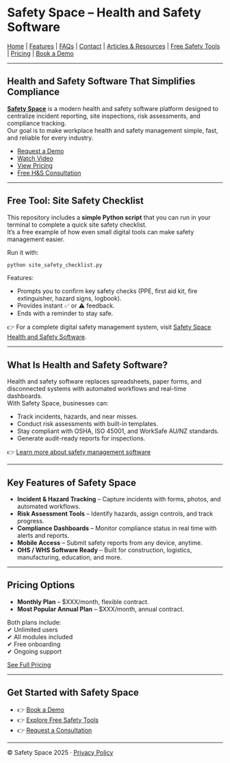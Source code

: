 # Safety Space – Health and Safety Software

[Home](https://safetyspace.co) | [Features](https://safetyspace.co/features) | [FAQs](https://safetyspace.co/faqs) | [Contact](https://safetyspace.co/contact) | [Articles & Resources](https://safetyspace.co/resources) | [Free Safety Tools](https://safetyspace.co/tools) | [Pricing](https://safetyspace.co/pricing) | [Book a Demo](https://safetyspace.co/demo)

---

## Health and Safety Software That Simplifies Compliance

**[Safety Space](https://safetyspace.co)** is a modern health and safety software platform designed to centralize incident reporting, site inspections, risk assessments, and compliance tracking.  
Our goal is to make workplace health and safety management simple, fast, and reliable for every industry.

- [Request a Demo](https://safetyspace.co/demo)  
- [Watch Video](https://safetyspace.co/#video)  
- [View Pricing](https://safetyspace.co/pricing)  
- [Free H&S Consultation](https://safetyspace.co/consultation)  

---

## Free Tool: Site Safety Checklist

This repository includes a **simple Python script** that you can run in your terminal to complete a quick site safety checklist.  
It’s a free example of how even small digital tools can make safety management easier.

Run it with:

```bash
python site_safety_checklist.py
```

Features:
- Prompts you to confirm key safety checks (PPE, first aid kit, fire extinguisher, hazard signs, logbook).  
- Provides instant ✅ or ⚠️ feedback.  
- Ends with a reminder to stay safe.  

👉 For a complete digital safety management system, visit [Safety Space Health and Safety Software](https://safetyspace.co).

---

## What Is Health and Safety Software?

Health and safety software replaces spreadsheets, paper forms, and disconnected systems with automated workflows and real-time dashboards.  
With Safety Space, businesses can:

- Track incidents, hazards, and near misses.  
- Conduct risk assessments with built-in templates.  
- Stay compliant with OSHA, ISO 45001, and WorkSafe AU/NZ standards.  
- Generate audit-ready reports for inspections.  

👉 [Learn more about safety management software](https://safetyspace.co/features)

---

## Key Features of Safety Space

- **Incident & Hazard Tracking** – Capture incidents with forms, photos, and automated workflows.  
- **Risk Assessment Tools** – Identify hazards, assign controls, and track progress.  
- **Compliance Dashboards** – Monitor compliance status in real time with alerts and reports.  
- **Mobile Access** – Submit safety reports from any device, anytime.  
- **OHS / WHS Software Ready** – Built for construction, logistics, manufacturing, education, and more.  

---

## Pricing Options

- **Monthly Plan** – $XXX/month, flexible contract.  
- **Most Popular Annual Plan** – $XXX/month, annual contract.  

Both plans include:  
✔ Unlimited users  
✔ All modules included  
✔ Free onboarding  
✔ Ongoing support  

[See Full Pricing](https://safetyspace.co/pricing)

---

## Get Started with Safety Space

- 👉 [Book a Demo](https://safetyspace.co/demo)  
- 👉 [Explore Free Safety Tools](https://safetyspace.co/tools)  
- 👉 [Request a Consultation](https://safetyspace.co/consultation)  

---

© Safety Space 2025 · [Privacy Policy](https://safetyspace.co/privacy)
